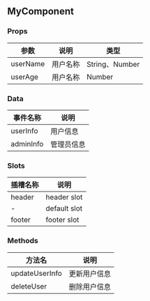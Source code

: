 ## MyComponent


### Props
|参数|说明|类型|
|------|------|------|
|userName|用户名称|String、Number|
|userAge|用户名称|Number|


### Data
|事件名称|说明|
|------|------|
|userInfo|用户信息|
|adminInfo|管理员信息|


### Slots
|插槽名称|说明|
|------|------|
|header|header slot|
|-|default slot|
|footer|footer slot|


### Methods
|方法名|说明|
|------|------|
|updateUserInfo|更新用户信息|
|deleteUser|删除用户信息|